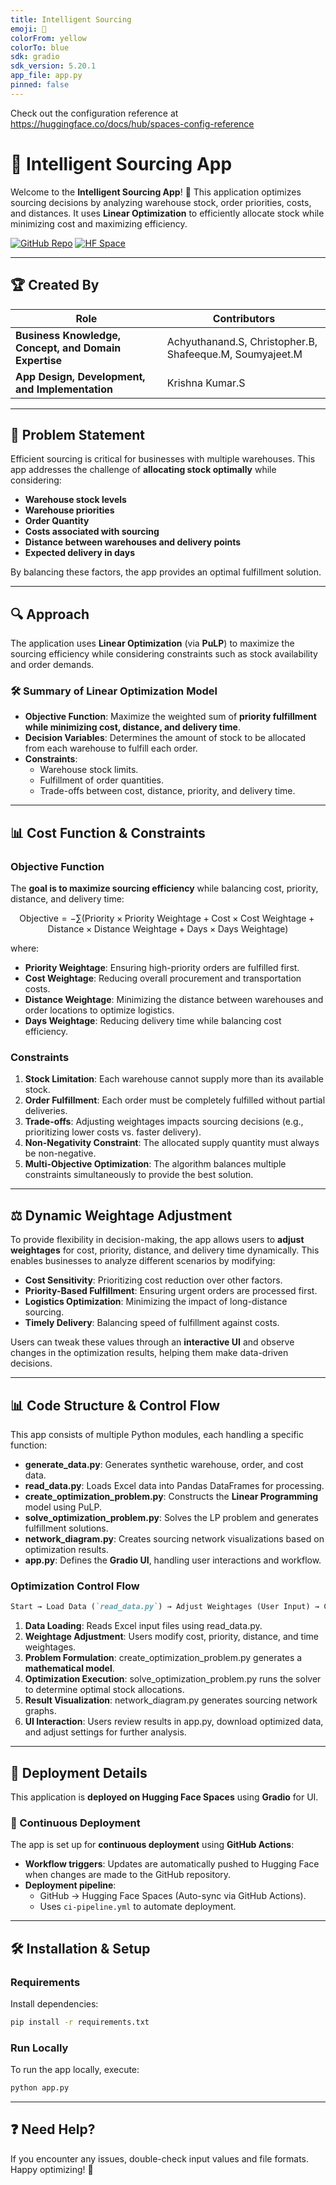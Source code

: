 ```yaml
---
title: Intelligent Sourcing
emoji: 🐨
colorFrom: yellow
colorTo: blue
sdk: gradio
sdk_version: 5.20.1
app_file: app.py
pinned: false
---
```


Check out the configuration reference at https://huggingface.co/docs/hub/spaces-config-reference

# 📌 Intelligent Sourcing App

Welcome to the **Intelligent Sourcing App**! 🚀
This application optimizes sourcing decisions by analyzing warehouse stock, order priorities, costs, and distances. It uses **Linear Optimization** to efficiently allocate stock while minimizing cost and maximizing efficiency.

[![GitHub Repo](https://img.shields.io/badge/GitHub-Intelligent_Sourcing-blue?logo=github)](https://github.com/kk20krishna/Intelligent-Sourcing)
[![HF Space](https://img.shields.io/badge/HuggingFace-Intelligent_Sourcing_App-orange?logo=huggingface)](https://huggingface.co/spaces/kk20krishna/Intelligent-Sourcing)

---
## 🏆 Created By
| Role | Contributors |
|-----------------------------|------------------------------------------------------|
| **Business Knowledge, Concept, and Domain Expertise** | Achyuthanand.S, Christopher.B, Shafeeque.M, Soumyajeet.M |
| **App Design, Development, and Implementation** | Krishna Kumar.S  |
---
## 🚀 Problem Statement
Efficient sourcing is critical for businesses with multiple warehouses. This app addresses the challenge of **allocating stock optimally** while considering:
- **Warehouse stock levels**
- **Warehouse priorities**
- **Order Quantity**
- **Costs associated with sourcing**
- **Distance between warehouses and delivery points**
- **Expected delivery in days**

By balancing these factors, the app provides an optimal fulfillment solution.

---
## 🔍 Approach
The application uses **Linear Optimization** (via **PuLP**) to maximize the sourcing efficiency while considering constraints such as stock availability and order demands.

### 🛠️ Summary of Linear Optimization Model
- **Objective Function**: Maximize the weighted sum of **priority fulfillment while minimizing cost, distance, and delivery time**.
- **Decision Variables**: Determines the amount of stock to be allocated from each warehouse to fulfill each order.
- **Constraints**:
  - Warehouse stock limits.
  - Fulfillment of order quantities.
  - Trade-offs between cost, distance, priority, and delivery time.
---
## 📊 Cost Function & Constraints
### **Objective Function**
The **goal is to maximize sourcing efficiency** while balancing cost, priority, distance, and delivery time:

$$
\text{Objective} = -\sum \left( \text{Priority} \times \text{Priority Weightage} + \text{Cost} \times \text{Cost Weightage} + \text{Distance} \times \text{Distance Weightage} + \text{Days} \times \text{Days Weightage} \right)
$$

where:
- **Priority Weightage**: Ensuring high-priority orders are fulfilled first.
- **Cost Weightage**: Reducing overall procurement and transportation costs.
- **Distance Weightage**: Minimizing the distance between warehouses and order locations to optimize logistics.
- **Days Weightage**: Reducing delivery time while balancing cost efficiency.

### **Constraints**
1. **Stock Limitation**: Each warehouse cannot supply more than its available stock.
2. **Order Fulfillment**: Each order must be completely fulfilled without partial deliveries.
3. **Trade-offs**: Adjusting weightages impacts sourcing decisions (e.g., prioritizing lower costs vs. faster delivery).
4. **Non-Negativity Constraint**: The allocated supply quantity must always be non-negative.
5. **Multi-Objective Optimization**: The algorithm balances multiple constraints simultaneously to provide the best solution.
---
## ⚖️ Dynamic Weightage Adjustment
To provide flexibility in decision-making, the app allows users to **adjust weightages** for cost, priority, distance, and delivery time dynamically. This enables businesses to analyze different scenarios by modifying:
- **Cost Sensitivity**: Prioritizing cost reduction over other factors.
- **Priority-Based Fulfillment**: Ensuring urgent orders are processed first.
- **Logistics Optimization**: Minimizing the impact of long-distance sourcing.
- **Timely Delivery**: Balancing speed of fulfillment against costs.

Users can tweak these values through an **interactive UI** and observe changes in the optimization results, helping them make data-driven decisions.

---
## 📊 Code Structure & Control Flow
This app consists of multiple Python modules, each handling a specific function:
- **generate_data.py**: Generates synthetic warehouse, order, and cost data.
- **read_data.py**: Loads Excel data into Pandas DataFrames for processing.
- **create_optimization_problem.py**: Constructs the **Linear Programming** model using PuLP.
- **solve_optimization_problem.py**: Solves the LP problem and generates fulfillment solutions.
- **network_diagram.py**: Creates sourcing network visualizations based on optimization results.
- **app.py**: Defines the **Gradio UI**, handling user interactions and workflow.

### **Optimization Control Flow**
```markdown
Start → Load Data (`read_data.py`) → Adjust Weightages (User Input) → Create Optimization Model (`create_optimization_problem.py`) → Solve Optimization (`solve_optimization_problem.py`) → Generate Results (Warehouse Fulfillment, Costs, Delivery Time) → Visualize Results (`network_diagram.py`) → UI Interaction (`app.py`) → End
```
1. **Data Loading**: Reads Excel input files using read_data.py.
2. **Weightage Adjustment**: Users modify cost, priority, distance, and time weightages.
3. **Problem Formulation**: create_optimization_problem.py generates a **mathematical model**.
4. **Optimization Execution**: solve_optimization_problem.py runs the solver to determine optimal stock allocations.
5. **Result Visualization**: network_diagram.py generates sourcing network graphs.
6. **UI Interaction**: Users review results in app.py, download optimized data, and adjust settings for further analysis.

---
## 🚀 Deployment Details
This application is **deployed on Hugging Face Spaces** using **Gradio** for UI.

### **🔄 Continuous Deployment**
The app is set up for **continuous deployment** using **GitHub Actions**:
- **Workflow triggers**: Updates are automatically pushed to Hugging Face when changes are made to the GitHub repository.
- **Deployment pipeline**:
  - GitHub → Hugging Face Spaces (Auto-sync via GitHub Actions).
  - Uses `ci-pipeline.yml` to automate deployment.

---
## 🛠️ Installation & Setup
### **Requirements**
Install dependencies:
```bash
pip install -r requirements.txt
```
### **Run Locally**
To run the app locally, execute:
```bash
python app.py
```

---
## ❓ Need Help?
If you encounter any issues, double-check input values and file formats. Happy optimizing! 🎯
